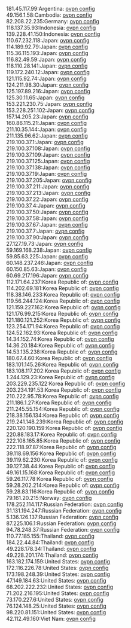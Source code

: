 181.45.117.99:Argentina: [ovpn config](vpn/181_45_117_99.ovpn)  
49.156.1.58:Cambodia: [ovpn config](vpn/49_156_1_58.ovpn)  
82.208.22.235:Germany: [ovpn config](vpn/82_208_22_235.ovpn)  
118.137.35.93:Indonesia: [ovpn config](vpn/118_137_35_93.ovpn)  
139.228.41.150:Indonesia: [ovpn config](vpn/139_228_41_150.ovpn)  
110.67.232.118:Japan: [ovpn config](vpn/110_67_232_118.ovpn)  
114.189.92.79:Japan: [ovpn config](vpn/114_189_92_79.ovpn)  
115.36.115.193:Japan: [ovpn config](vpn/115_36_115_193.ovpn)  
116.82.49.59:Japan: [ovpn config](vpn/116_82_49_59.ovpn)  
118.110.28.141:Japan: [ovpn config](vpn/118_110_28_141.ovpn)  
119.172.240.12:Japan: [ovpn config](vpn/119_172_240_12.ovpn)  
121.115.92.74:Japan: [ovpn config](vpn/121_115_92_74.ovpn)  
124.211.98.30:Japan: [ovpn config](vpn/124_211_98_30.ovpn)  
125.197.89.216:Japan: [ovpn config](vpn/125_197_89_216.ovpn)  
125.30.11.65:Japan: [ovpn config](vpn/125_30_11_65.ovpn)  
153.221.230.75:Japan: [ovpn config](vpn/153_221_230_75.ovpn)  
153.228.251.102:Japan: [ovpn config](vpn/153_228_251_102.ovpn)  
157.14.205.23:Japan: [ovpn config](vpn/157_14_205_23.ovpn)  
160.86.115.21:Japan: [ovpn config](vpn/160_86_115_21.ovpn)  
211.10.35.144:Japan: [ovpn config](vpn/211_10_35_144.ovpn)  
211.135.96.62:Japan: [ovpn config](vpn/211_135_96_62.ovpn)  
219.100.37.1:Japan: [ovpn config](vpn/219_100_37_1.ovpn)  
219.100.37.108:Japan: [ovpn config](vpn/219_100_37_108.ovpn)  
219.100.37.109:Japan: [ovpn config](vpn/219_100_37_109.ovpn)  
219.100.37.125:Japan: [ovpn config](vpn/219_100_37_125.ovpn)  
219.100.37.138:Japan: [ovpn config](vpn/219_100_37_138.ovpn)  
219.100.37.19:Japan: [ovpn config](vpn/219_100_37_19.ovpn)  
219.100.37.205:Japan: [ovpn config](vpn/219_100_37_205.ovpn)  
219.100.37.211:Japan: [ovpn config](vpn/219_100_37_211.ovpn)  
219.100.37.213:Japan: [ovpn config](vpn/219_100_37_213.ovpn)  
219.100.37.22:Japan: [ovpn config](vpn/219_100_37_22.ovpn)  
219.100.37.4:Japan: [ovpn config](vpn/219_100_37_4.ovpn)  
219.100.37.50:Japan: [ovpn config](vpn/219_100_37_50.ovpn)  
219.100.37.58:Japan: [ovpn config](vpn/219_100_37_58.ovpn)  
219.100.37.67:Japan: [ovpn config](vpn/219_100_37_67.ovpn)  
219.100.37.7:Japan: [ovpn config](vpn/219_100_37_7.ovpn)  
219.100.37.90:Japan: [ovpn config](vpn/219_100_37_90.ovpn)  
27.127.19.73:Japan: [ovpn config](vpn/27_127_19_73.ovpn)  
59.169.168.238:Japan: [ovpn config](vpn/59_169_168_238.ovpn)  
59.85.63.225:Japan: [ovpn config](vpn/59_85_63_225.ovpn)  
60.148.237.246:Japan: [ovpn config](vpn/60_148_237_246.ovpn)  
60.150.85.63:Japan: [ovpn config](vpn/60_150_85_63.ovpn)  
60.69.217.196:Japan: [ovpn config](vpn/60_69_217_196.ovpn)  
112.171.64.237:Korea Republic of: [ovpn config](vpn/112_171_64_237.ovpn)  
114.202.69.181:Korea Republic of: [ovpn config](vpn/114_202_69_181.ovpn)  
118.38.146.233:Korea Republic of: [ovpn config](vpn/118_38_146_233.ovpn)  
119.56.244.124:Korea Republic of: [ovpn config](vpn/119_56_244_124.ovpn)  
121.159.227.162:Korea Republic of: [ovpn config](vpn/121_159_227_162.ovpn)  
121.176.99.215:Korea Republic of: [ovpn config](vpn/121_176_99_215.ovpn)  
121.180.121.252:Korea Republic of: [ovpn config](vpn/121_180_121_252.ovpn)  
123.254.171.94:Korea Republic of: [ovpn config](vpn/123_254_171_94.ovpn)  
124.52.162.93:Korea Republic of: [ovpn config](vpn/124_52_162_93.ovpn)  
14.34.152.74:Korea Republic of: [ovpn config](vpn/14_34_152_74.ovpn)  
14.36.20.184:Korea Republic of: [ovpn config](vpn/14_36_20_184.ovpn)  
14.53.135.238:Korea Republic of: [ovpn config](vpn/14_53_135_238.ovpn)  
180.67.4.60:Korea Republic of: [ovpn config](vpn/180_67_4_60.ovpn)  
183.101.145.26:Korea Republic of: [ovpn config](vpn/183_101_145_26.ovpn)  
183.108.117.202:Korea Republic of: [ovpn config](vpn/183_108_117_202.ovpn)  
1.244.129.23:Korea Republic of: [ovpn config](vpn/1_244_129_23.ovpn)  
203.229.235.122:Korea Republic of: [ovpn config](vpn/203_229_235_122.ovpn)  
203.234.191.53:Korea Republic of: [ovpn config](vpn/203_234_191_53.ovpn)  
210.222.95.78:Korea Republic of: [ovpn config](vpn/210_222_95_78.ovpn)  
211.186.1.27:Korea Republic of: [ovpn config](vpn/211_186_1_27.ovpn)  
211.245.55.154:Korea Republic of: [ovpn config](vpn/211_245_55_154.ovpn)  
218.38.156.134:Korea Republic of: [ovpn config](vpn/218_38_156_134.ovpn)  
219.241.148.239:Korea Republic of: [ovpn config](vpn/219_241_148_239.ovpn)  
220.120.190.159:Korea Republic of: [ovpn config](vpn/220_120_190_159.ovpn)  
220.88.183.17:Korea Republic of: [ovpn config](vpn/220_88_183_17.ovpn)  
222.108.165.85:Korea Republic of: [ovpn config](vpn/222_108_165_85.ovpn)  
222.118.97.87:Korea Republic of: [ovpn config](vpn/222_118_97_87.ovpn)  
39.118.69.156:Korea Republic of: [ovpn config](vpn/39_118_69_156.ovpn)  
39.119.62.230:Korea Republic of: [ovpn config](vpn/39_119_62_230.ovpn)  
39.127.38.44:Korea Republic of: [ovpn config](vpn/39_127_38_44.ovpn)  
49.161.15.168:Korea Republic of: [ovpn config](vpn/49_161_15_168.ovpn)  
59.26.117.78:Korea Republic of: [ovpn config](vpn/59_26_117_78.ovpn)  
59.28.202.214:Korea Republic of: [ovpn config](vpn/59_28_202_214.ovpn)  
59.28.83.116:Korea Republic of: [ovpn config](vpn/59_28_83_116.ovpn)  
79.161.20.215:Norway: [ovpn config](vpn/79_161_20_215.ovpn)  
178.252.114.117:Russian Federation: [ovpn config](vpn/178_252_114_117.ovpn)  
31.131.194.247:Russian Federation: [ovpn config](vpn/31_131_194_247.ovpn)  
5.136.126.137:Russian Federation: [ovpn config](vpn/5_136_126_137.ovpn)  
87.225.106.1:Russian Federation: [ovpn config](vpn/87_225_106_1.ovpn)  
94.78.248.37:Russian Federation: [ovpn config](vpn/94_78_248_37.ovpn)  
110.77.185.155:Thailand: [ovpn config](vpn/110_77_185_155.ovpn)  
184.22.44.84:Thailand: [ovpn config](vpn/184_22_44_84.ovpn)  
49.228.178.34:Thailand: [ovpn config](vpn/49_228_178_34.ovpn)  
49.228.201.174:Thailand: [ovpn config](vpn/49_228_201_174.ovpn)  
163.182.174.159:United States: [ovpn config](vpn/163_182_174_159.ovpn)  
172.116.226.78:United States: [ovpn config](vpn/172_116_226_78.ovpn)  
173.198.248.39:United States: [ovpn config](vpn/173_198_248_39.ovpn)  
47.149.184.63:United States: [ovpn config](vpn/47_149_184_63.ovpn)  
68.202.222.232:United States: [ovpn config](vpn/68_202_222_232.ovpn)  
71.202.216.195:United States: [ovpn config](vpn/71_202_216_195.ovpn)  
73.170.227.6:United States: [ovpn config](vpn/73_170_227_6.ovpn)  
76.124.148.25:United States: [ovpn config](vpn/76_124_148_25.ovpn)  
98.220.81.151:United States: [ovpn config](vpn/98_220_81_151.ovpn)  
42.112.49.160:Viet Nam: [ovpn config](vpn/42_112_49_160.ovpn)  
